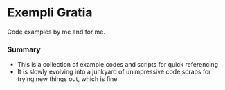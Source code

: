# Exempli Gratia #
Code examples by me and for me.

### Summary ###

* This is a collection of example codes and scripts for quick referencing
* It is slowly evolving into a junkyard of unimpressive code scraps for trying new things out, which is fine
